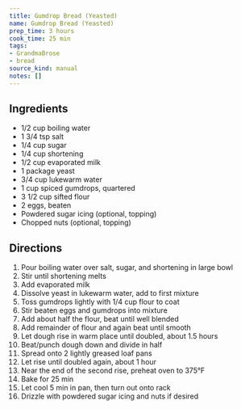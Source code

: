 ```yaml
---
title: Gumdrop Bread (Yeasted)
name: Gumdrop Bread (Yeasted)
prep_time: 3 hours
cook_time: 25 min
tags:
- GrandmaBrose
- bread
source_kind: manual
notes: []
---
```


## Ingredients
- 1/2 cup boiling water
- 1 3/4 tsp salt
- 1/4 cup sugar
- 1/4 cup shortening
- 1/2 cup evaporated milk
- 1 package yeast
- 3/4 cup lukewarm water
- 1 cup spiced gumdrops, quartered
- 3 1/2 cup sifted flour
- 2 eggs, beaten
- Powdered sugar icing (optional, topping)
- Chopped nuts (optional, topping)


## Directions
1. Pour boiling water over salt, sugar, and shortening in large bowl
2. Stir until shortening melts
3. Add evaporated milk
4. Dissolve yeast in lukewarm water, add to first mixture
5. Toss gumdrops lightly with 1/4 cup flour to coat
6. Stir beaten eggs and gumdrops into mixture
7. Add about half the flour, beat until well blended
8. Add remainder of flour and again beat until smooth
9. Let dough rise in warm place until doubled, about 1.5 hours
10. Beat/punch dough down and divide in half
11. Spread onto 2 lightly greased loaf pans
12. Let rise until doubled again, about 1 hour
13. Near the end of the second rise, preheat oven to 375°F
14. Bake for 25 min
15. Let cool 5 min in pan, then turn out onto rack
16. Drizzle with powdered sugar icing and nuts if desired

